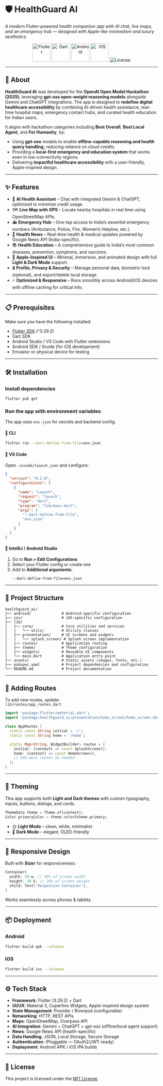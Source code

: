 # 🛡️ HealthGuard AI  
*A modern Flutter-powered health companion app with AI chat, live maps, and an emergency hub — designed with Apple-like minimalism and luxury aesthetics.*  

<p align="center">
  <img src="https://cdn.jsdelivr.net/gh/devicons/devicon/icons/flutter/flutter-original.svg" width="60" alt="Flutter"/>
  <img src="https://cdn.jsdelivr.net/gh/devicons/devicon/icons/dart/dart-original.svg" width="60" alt="Dart"/>
  <img src="https://cdn.jsdelivr.net/gh/devicons/devicon/icons/android/android-original.svg" width="60" alt="Android"/>
  <img src="https://cdn.jsdelivr.net/gh/devicons/devicon/icons/apple/apple-original.svg" width="60" alt="iOS"/>
  <img src="https://img.shields.io/badge/License-MIT-black?style=flat-square" alt="License"/>
</p>  

---

## 📖 About  
**HealthGuard AI** was developed for the **OpenAI Open Model Hackathon (2025)**, leveraging **gpt-oss open-weight reasoning models** alongside Gemini and ChatGPT integrations. The app is designed to **redefine digital healthcare accessibility** by combining AI-driven health assistance, real-time hospital maps, emergency contact hubs, and curated health education for Indian users.  

It aligns with hackathon categories including **Best Overall**, **Best Local Agent**, and **For Humanity**, by:  
- Using **gpt-oss** models to enable **offline-capable reasoning and health query handling**, reducing reliance on cloud credits.  
- Providing a **local-first emergency and education system** that works even in low-connectivity regions.  
- Delivering **impactful healthcare accessibility** with a user-friendly, Apple-inspired design.  

---

## ✨ Features  
- 🤖 **AI Health Assistant** – Chat with integrated Gemini & ChatGPT, optimized to minimize credit usage.  
- 🗺️ **Live Map with GPS** – Locate nearby hospitals in real time using OpenStreetMap APIs.  
- 🚑 **Emergency Hub** – One-tap access to India’s essential emergency numbers (Ambulance, Police, Fire, Women’s Helpline, etc.).  
- 📰 **Health News** – Real-time health & medical updates powered by Google News API (India-specific).  
- 📚 **Health Education** – A comprehensive guide to India’s most common diseases, prevention, symptoms, and vaccines.  
- 🎨 **Apple-Inspired UI** – Minimal, immersive, and animated design with full **Light & Dark Mode** support.  
- 🔒 **Profile, Privacy & Security** – Manage personal data, biometric lock (optional), and export/delete local storage.  
- ⚡ **Optimized & Responsive** – Runs smoothly across Android/iOS devices with offline caching for critical info.  

---

## 📋 Prerequisites  
Make sure you have the following installed:  
- [Flutter SDK](https://docs.flutter.dev/get-started/install) (^3.29.2)  
- Dart SDK  
- Android Studio / VS Code with Flutter extensions  
- Android SDK / Xcode (for iOS development)  
- Emulator or physical device for testing  

---

## 🛠️ Installation  

### Install dependencies  
```bash
flutter pub get
```

### Run the app with environment variables  

The app uses `env.json` for secrets and backend config.  

#### 🔹 CLI  
```bash
flutter run --dart-define-from-file=env.json
```

#### 🔹 VS Code  
Open `.vscode/launch.json` and configure:  
```json
{
  "version": "0.2.0",
  "configurations": [
    {
      "name": "Launch",
      "request": "launch",
      "type": "dart",
      "program": "lib/main.dart",
      "args": [
        "--dart-define-from-file",
        "env.json"
      ]
    }
  ]
}
```

#### 🔹 IntelliJ / Android Studio  
1. Go to **Run > Edit Configurations**  
2. Select your Flutter config or create one  
3. Add to **Additional arguments**:  
   ```
   --dart-define-from-file=env.json
   ```

---

## 📁 Project Structure  
```
healthguard_ai/
├── android/              # Android-specific configuration
├── ios/                  # iOS-specific configuration
├── lib/
│   ├── core/             # Core utilities and services
│   │   └── utils/        # Utility classes
│   ├── presentation/     # UI screens and widgets
│   │   └── splash_screen/ # Splash screen implementation
│   ├── routes/           # Application routing
│   ├── theme/            # Theme configuration
│   ├── widgets/          # Reusable UI components
│   └── main.dart         # Application entry point
├── assets/               # Static assets (images, fonts, etc.)
├── pubspec.yaml          # Project dependencies and configuration
└── README.md             # Project documentation
```

---

## 🧩 Adding Routes  
To add new routes, update:  
`lib/routes/app_routes.dart`  

```dart
import 'package:flutter/material.dart';
import 'package:healthguard_ai/presentation/home_screen/home_screen.dart';

class AppRoutes {
  static const String initial = '/';
  static const String home = '/home';

  static Map<String, WidgetBuilder> routes = {
    initial: (context) => const SplashScreen(),
    home: (context) => const HomeScreen(),
    // Add more routes as needed
  };
}
```

---

## 🎨 Theming  
This app supports both **Light and Dark themes** with custom typography, inputs, buttons, dialogs, and cards.  

```dart
ThemeData theme = Theme.of(context);
Color primaryColor = theme.colorScheme.primary;
```  

* 🌞 **Light Mode** – clean, white, minimalist  
* 🌙 **Dark Mode** – elegant, OLED-friendly  

---

## 📱 Responsive Design  
Built with **Sizer** for responsiveness:  

```dart
Container(
  width: 50.w, // 50% of screen width
  height: 20.h, // 20% of screen height
  child: Text('Responsive Container'),
)
```  

Works seamlessly across phones & tablets.  

---

## 📦 Deployment  

### Android  
```bash
flutter build apk --release
```  

### iOS  
```bash
flutter build ios --release
```  

---

## ⚙️ Tech Stack  
- **Framework**: Flutter (3.29.2) + Dart  
- **UI/UX**: Material 3, Cupertino Widgets, Apple-inspired design system  
- **State Management**: Provider / Riverpod (configurable)  
- **Networking**: HTTP, REST APIs  
- **Maps**: OpenStreetMap, Overpass API  
- **AI Integration**: Gemini + ChatGPT + gpt-oss (offline/local agent support)  
- **News**: Google News API (health-specific)  
- **Data Handling**: JSON, Local Storage, Secure Storage  
- **Authentication**: (Pluggable — OAuth2/JWT-ready)  
- **Deployment**: Android APK / iOS IPA builds  

---

## 📜 License  
This project is licensed under the [MIT License](LICENSE).  
